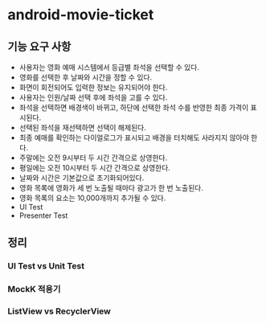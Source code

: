# android-movie-ticket

## 기능 요구 사항

- 사용자는 영화 예매 시스템에서 등급별 좌석을 선택할 수 있다.
- 영화를 선택한 후 날짜와 시간을 정할 수 있다.
- 화면이 회전되어도 입력한 정보는 유지되어야 한다.
- 사용자는 인원/날짜 선택 후에 좌석을 고를 수 있다.
- 좌석을 선택하면 배경색이 바뀌고, 하단에 선택한 좌석 수를 반영한 최종 가격이 표시된다.
- 선택된 좌석을 재선택하면 선택이 해제된다.
- 최종 예매를 확인하는 다이얼로그가 표시되고 배경을 터치해도 사라지지 않아야 한다.
- 주말에는 오전 9시부터 두 시간 간격으로 상영한다.
- 평일에는 오전 10시부터 두 시간 간격으로 상영한다.
- 날짜와 시간은 기본값으로 초기화되어있다.
- 영화 목록에 영화가 세 번 노출될 때마다 광고가 한 번 노출된다.
- 영화 목록의 요소는 10,000개까지 추가될 수 있다.
- UI Test
- Presenter Test

## 정리

### UI Test vs Unit Test

### MockK 적용기

### ListView vs RecyclerView

